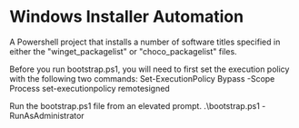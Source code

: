 # Windows Installer Automation
A Powershell project that installs a number of software titles specified in either the "winget_packagelist" or "choco_packagelist" files. 

Before you run bootstrap.ps1, you will need to first set the execution policy with the following two commands:
        Set-ExecutionPolicy Bypass -Scope Process
        set-executionpolicy remotesigned

Run the bootstrap.ps1 file from an elevated prompt.  .\bootstrap.ps1 -RunAsAdministrator



